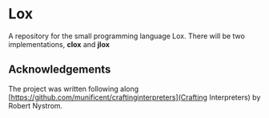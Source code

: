 # Lox

A repository for the small programming language Lox. There will be two implementations, **clox** and **jlox**

## Acknowledgements
The project was written following along [https://github.com/munificent/craftinginterpreters](Crafting Interpreters) by Robert Nystrom. 


